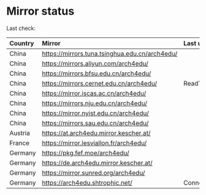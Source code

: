 <script src="./time.js"></script>
# Mirror status
Last check: <script type="text/javascript">localize(1760752072.6916559);</script>

|Country|Mirror|Last update|
|:------|:-----|:----------|
|China|https://mirrors.tuna.tsinghua.edu.cn/arch4edu/|<script type="text/javascript">localize(1760726733);</script>|
|China|https://mirrors.aliyun.com/arch4edu/|<script type="text/javascript">localize(1760726733);</script>|
|China|https://mirrors.bfsu.edu.cn/arch4edu/|<script type="text/javascript">localize(1760726733);</script>|
|China|https://mirrors.cernet.edu.cn/arch4edu/|ReadTimeout|
|China|https://mirror.iscas.ac.cn/arch4edu/|<script type="text/javascript">localize(1760726733);</script>|
|China|https://mirrors.nju.edu.cn/arch4edu/|<script type="text/javascript">localize(1760640297);</script>|
|China|https://mirror.nyist.edu.cn/arch4edu/|<script type="text/javascript">localize(1760683789);</script>|
|China|https://mirrors.sau.edu.cn/arch4edu/|<script type="text/javascript">localize(1756795646);</script>|
|Austria|https://at.arch4edu.mirror.kescher.at/|<script type="text/javascript">localize(1760726733);</script>|
|France|https://mirror.lesviallon.fr/arch4edu/|<script type="text/javascript">localize(1760683789);</script>|
|Germany|https://pkg.fef.moe/arch4edu/|<script type="text/javascript">localize(1760726733);</script>|
|Germany|https://de.arch4edu.mirror.kescher.at/|<script type="text/javascript">localize(1760726733);</script>|
|Germany|https://mirror.sunred.org/arch4edu/|<script type="text/javascript">localize(1760726733);</script>|
|Germany|https://arch4edu.shtrophic.net/|ConnectionError|

<script src="./tablefilter/tablefilter.js"></script>
<script src="./table.js"></script>